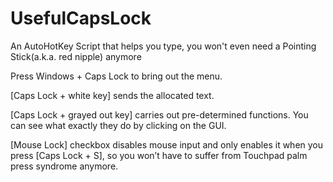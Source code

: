 # UsefulCapsLock
An AutoHotKey Script that helps you type, you won't even need a Pointing Stick(a.k.a. red nipple) anymore

Press Windows + Caps Lock to bring out the menu.

[Caps Lock + white key] sends the allocated text.

[Caps Lock + grayed out key] carries out pre-determined functions. You can see what exactly they do by clicking on the GUI.

[Mouse Lock] checkbox disables mouse input and only enables it when you press [Caps Lock + S], so you won’t have to suffer from Touchpad palm press syndrome anymore.
